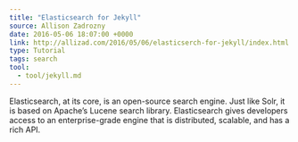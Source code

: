 ```yaml
---
title: "Elasticsearch for Jekyll"
source: Allison Zadrozny
date: 2016-05-06 18:07:00 +0000
link: http://allizad.com/2016/05/06/elasticserch-for-jekyll/index.html
type: Tutorial
tags: search
tool:
  - tool/jekyll.md
---
```

Elasticsearch, at its core, is an open-source search engine. Just like Solr, it is based on Apache’s Lucene search library. Elasticsearch gives developers access to an enterprise-grade engine that is distributed, scalable, and has a rich API.





